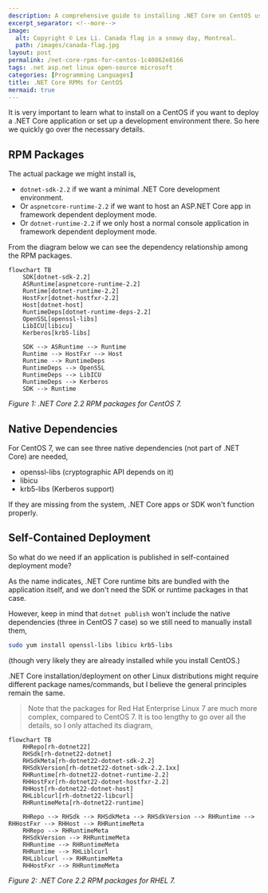 ```yaml
---
description: A comprehensive guide to installing .NET Core on CentOS using RPM packages, covering dependencies, package relationships, and deployment options.
excerpt_separator: <!--more-->
image:
  alt: Copyright © Lex Li. Canada flag in a snowy day, Montreal.
  path: /images/canada-flag.jpg
layout: post
permalink: /net-core-rpms-for-centos-1c40862e8166
tags: .net asp.net linux open-source microsoft
categories: [Programming Languages]
title: .NET Core RPMs for CentOS
mermaid: true
---
```

It is very important to learn what to install on a CentOS if you want to deploy a .NET Core application or set up a development environment there. So here we quickly go over the necessary details.
<!--more-->

## RPM Packages

The actual package we might install is,

* `dotnet-sdk-2.2` if we want a minimal .NET Core development environment.
* Or `aspnetcore-runtime-2.2` if we want to host an ASP.NET Core app in framework dependent deployment mode.
* Or `dotnet-runtime-2.2` if we only host a normal console application in framework dependent deployment mode.

From the diagram below we can see the dependency relationship among the RPM packages.

```mermaid
flowchart TB
    SDK[dotnet-sdk-2.2]
    ASRuntime[aspnetcore-runtime-2.2]
    Runtime[dotnet-runtime-2.2]
    HostFxr[dotnet-hostfxr-2.2]
    Host[dotnet-host]
    RuntimeDeps[dotnet-runtime-deps-2.2]
    OpenSSL[openssl-libs]
    LibICU[libicu]
    Kerberos[krb5-libs]

    SDK --> ASRuntime --> Runtime
    Runtime --> HostFxr --> Host
    Runtime --> RuntimeDeps
    RuntimeDeps --> OpenSSL
    RuntimeDeps --> LibICU
    RuntimeDeps --> Kerberos
    SDK --> Runtime
```
_Figure 1: .NET Core 2.2 RPM packages for CentOS 7._

## Native Dependencies

For CentOS 7, we can see three native dependencies (not part of .NET Core) are needed,

* openssl-libs (cryptographic API depends on it)
* libicu
* krb5-libs (Kerberos support)

If they are missing from the system, .NET Core apps or SDK won't function properly.

## Self-Contained Deployment

So what do we need if an application is published in self-contained deployment mode?

As the name indicates, .NET Core runtime bits are bundled with the application itself, and we don't need the SDK or runtime packages in that case.

However, keep in mind that `dotnet publish` won't include the native dependencies (three in CentOS 7 case) so we still need to manually install them,

``` bash
sudo yum install openssl-libs libicu krb5-libs
```

(though very likely they are already installed while you install CentOS.)

.NET Core installation/deployment on other Linux distributions might require different package names/commands, but I believe the general principles remain the same.

> Note that the packages for Red Hat Enterprise Linux 7 are much more complex, compared to CentOS 7. It is too lengthy to go over all the details, so I only attached its diagram,

```mermaid
flowchart TB
    RHRepo[rh-dotnet22]
    RHSdk[rh-dotnet22-dotnet]
    RHSdkMeta[rh-dotnet22-dotnet-sdk-2.2]
    RHSdkVersion[rh-dotnet22-dotnet-sdk-2.2.1xx]
    RHRuntime[rh-dotnet22-dotnet-runtime-2.2]
    RHHostFxr[rh-dotnet22-dotnet-hostfxr-2.2]
    RHHost[rh-dotnet22-dotnet-host]
    RHLiblcurl[rh-dotnet22-libcurl]
    RHRuntimeMeta[rh-dotnet22-runtime]

    RHRepo --> RHSdk --> RHSdkMeta --> RHSdkVersion --> RHRuntime --> RHHostFxr --> RHHost --> RHRuntimeMeta
    RHRepo --> RHRuntimeMeta
    RHSdkVersion --> RHRuntimeMeta
    RHRuntime --> RHRuntimeMeta
    RHRuntime --> RHLiblcurl
    RHLiblcurl --> RHRuntimeMeta
    RHHostFxr --> RHRuntimeMeta
```
_Figure 2: .NET Core 2.2 RPM packages for RHEL 7._
